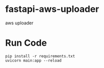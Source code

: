 # fastapi-aws-uploader
aws uploader

# Run Code
    pip install -r requirements.txt
    uvicorn main:app --reload

